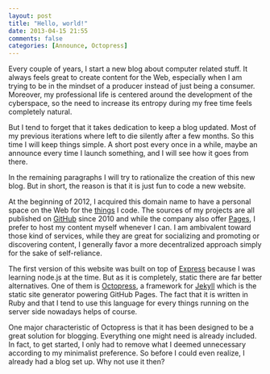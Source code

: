 ```yaml
---
layout: post
title: "Hello, world!"
date: 2013-04-15 21:55
comments: false
categories: [Announce, Octopress]
---
```


Every couple of years, I start a new blog about computer related stuff. It
always feels great to create content for the Web, especially when I am trying
to be in the mindset of a producer instead of just being a consumer. Moreover,
my professional life is centered around the development of the cyberspace, so
the need to increase its entropy during my free time feels completely natural.

But I tend to forget that it takes dedication to keep a blog updated. Most of
my previous iterations where left to die silently after a few months. So this
time I will keep things simple. A short post every once in a while, maybe an
announce every time I launch something, and I will see how it goes from there.

<!-- more -->

In the remaining paragraphs I will try to rationalize the creation of this new
blog. But in short, the reason is that it is just fun to code a new website.

At the beginning of 2012, I acquired this domain name to have a personal space
on the Web for the [things][1] I code. The sources of my projects are all
published on [GitHub][2] since 2010 and while the company also offer
[Pages][3], I prefer to host my content myself whenever I can. I am ambivalent
toward those kind of services, while they are great for socializing and
promoting or discovering content, I generally favor a more decentralized
approach simply for the sake of self-reliance.

The first version of this website was built on top of [Express][4] because I
was learning node.js at the time. But as it is completely, static there are far
better alternatives. One of them is [Octopress][5], a framework for [Jekyll][6]
which is the static site generator powering GitHub Pages. The fact that it is
written in Ruby and that I tend to use this language for every things running
on the server side nowadays helps of course.

One major characteristic of Octopress is that it has been designed to be a
great solution for blogging. Everything one might need is already included. In
fact, to get started, I only had to remove what I deemed unnecessary according
to my minimalist preference. So before I could even realize, I already had a
blog set up. Why not use it then?

[1]: /projects
[2]: https://github.com/vinc
[3]: http://pages.github.com
[4]: http://expressjs.com
[5]: http://octopress.org
[6]: http://jekyllrb.com
